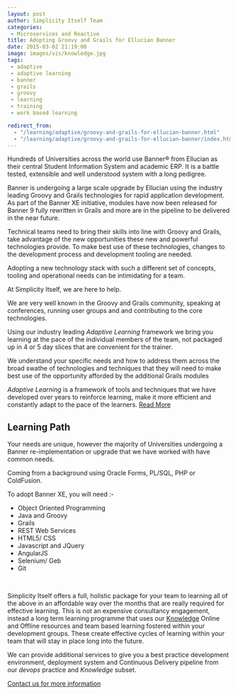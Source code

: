 ```yaml
---
layout: post
author: Simplicity Itself Team
categories:
 - Microservices and Reactive
title: Adopting Groovy and Grails for Ellucian Banner
date: 2015-03-02 21:19:00
image: images/vis/knowledge.jpg
tags:
 - adaptive
 - adaptive learning
 - banner
 - grails
 - groovy
 - learning
 - training
 - work based learning

redirect_from: 
  - "/learning/adaptive/groovy-and-grails-for-ellucian-banner.html"
  - "/learning/adaptive/groovy-and-grails-for-ellucian-banner/index.html"
---
```

Hundreds of Universities across the world use Banner® from Ellucian as their central Student Information System and academic ERP. It is a battle tested, extensible and well understood system with a long pedigree.

Banner is undergoing a large scale upgrade by Ellucian using the industry leading Groovy and Grails technologies for rapid application development. As part of the Banner XE initiative, modules have now been released for Banner 9 fully rewritten in Grails and more are in the pipeline to be delivered in the near future.

Technical teams need to bring their skills into line with Groovy and Grails, take advantage of the new opportunities these new and powerful technologies provide. To make best use of these technologies, changes to the development process and development tooling are needed.

Adopting a new technology stack with such a different set of concepts, tooling and operational needs can be intimidating for a team.

At Simplicity Itself, we are here to help.

We are very well known in the Groovy and Grails community, speaking at conferences, running user groups and and contributing to the core technologies.

Using our industry leading <em>Adaptive Learning</em> framework we bring you learning at the pace of the individual members of the team, not packaged up in 4 or 5 day slices that are convenient for the trainer.

We understand your specific needs and how to address them across the broad swathe of technologies and techniques that they will need to make best use of the opportunity afforded by the additional Grails modules

<em>Adaptive Learning</em> is a framework of tools and techniques that we have developed over years to reinforce learning, make it more efficient and constantly adapt to the pace of the learners. <a title="Rationale for Work Based Learning" href="http://www.simplicityitself.com/learning/rationale-for-work-based-learning/" target="_blank">Read More</a>
<h2>Learning Path</h2>
Your needs are unique, however the majority of Universities undergoing a Banner re-implementation or upgrade that we have worked with have common needs.

Coming from a background using Oracle Forms, PL/SQL, PHP or ColdFusion.

To adopt Banner XE, you will need :-
<ul>
	<li>Object Oriented Programming</li>
	<li>Java and Groovy</li>
	<li>Grails</li>
	<li>REST Web Services</li>
	<li>HTML5/ CSS</li>
	<li>Javascript and JQuery</li>
	<li>AngularJS</li>
	<li>Selenium/ Geb</li>
	<li>Git</li>
</ul>
&nbsp;

Simplicity Itself offers a full, holistic package for your team to learning all of the above in an affordable way over the months that are really required for effective learning. This is not an expensive consultancy engagement, instead a long term learning programme that uses our <a title="Expert Learning: The Knowledge" href="http://www.simplicityitself.com/learning/the-knowledge/">Knowledge</a> Online and Offline resources and team based learning fostered within your development groups. These create effective cycles of learning within your team that will stay in place long into the future.

We can provide additional services to give you a best practice development environment, deployment system and Continuous Delivery pipeline from our <em>devops </em>practice and <em>Knowledge</em> subset.

<a href="http://www.simplicityitself.com/#contactus" target="_blank">Contact us for more information</a>
